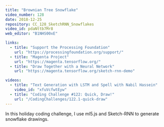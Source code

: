 ```yaml
---
title: "Brownian Tree Snowflake"
video_number: 128
date: 2018-12-25
repository: CC_128_SketchRNN_Snowflakes
video_id: pdaNttb7Mr8
web_editor: "B1NHS00xE"

links:
  - title: "Support the Processing Foundation"
    url: "https://processingfoundation.org/support/"
  - title: "Magenta Project"
    url: "https://magenta.tensorflow.org/"
  - title: "Draw Together with a Neural Network"
    url: "https://magenta.tensorflow.org/sketch-rnn-demo"

videos:
  - title: "Text Generation with LSTM and Spell with Nabil Hassein"
    video_id: "xfuVcfwtEyw"
  - title: "Coding Challenge #122: Quick, Draw!"
    url: "/CodingChallenges/122.1-quick-draw"
---
```


In this holiday coding challenge, I use ml5.js and Sketch-RNN to generate snowflake drawings.